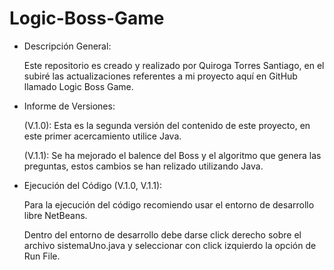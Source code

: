 # Logic-Boss-Game

* Descripción General:

  Este repositorio es creado y realizado por Quiroga Torres Santiago, en el subiré las actualizaciones referentes a mi proyecto aquí en     GitHub llamado Logic Boss Game.

* Informe de Versiones:

  (V.1.0): Esta es la segunda versión del contenido de este proyecto, en este primer acercamiento utilice Java.

  (V.1.1): Se ha mejorado el balence del Boss y el algoritmo que genera las preguntas, estos cambios se han relizado utilizando Java.

* Ejecución del Código (V.1.0, V.1.1):

  Para la ejecución del código recomiendo usar el entorno de desarrollo libre NetBeans.

  Dentro del entorno de desarrollo debe darse click derecho sobre el archivo sistemaUno.java y seleccionar con click izquierdo la opción   de Run File.
